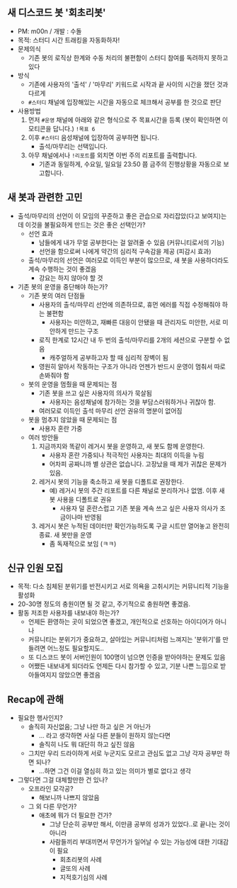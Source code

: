 ## 새 디스코드 봇 '회초리봇'

- PM: m00n / 개발 : 수돌
- 목적: 스터디 시간 트래킹을 자동화하자!
- 문제의식
	- 기존 봇의 로직상 한계와 수동 처리의 불편함이 스터디 참여를 독려하지 못하고 있다
- 방식
	- 기존에 사용자의 '출석' / '마무리' 키워드로 시작과 끝 사이의 시간을 쟀던 것과 다르게
	- `#스터디` 채널에 입장해있는 시간을 자동으로 체크해서 공부를 한 것으로 판단
- 사용방법
	1. 먼저 `#운영` 채널에 아래와 같은 형식으로 주 목표시간을 등록 (봇이 확인하면 이모티콘을 답니다.)
	   `!목표 6` 
	2.  이후 `#스터디` 음성채널에 입장하여 공부하면 됩니다.
		- 출석/마무리는 선택입니다.
	3. 아무 채널에서나 `!리포트`를 외치면 이번 주의 리포트를 출력합니다.
		- 기존과 동일하게, 수요일, 일요일 23:50 쯤 금주의 진행상황을 자동으로 보고합니다.

## 새 봇과 관련한 고민

- 출석/마무리의 선언이 이 모임의 꾸준하고 좋은 관습으로 자리잡았(다고 보여지)는데 이것을 불필요하게 만드는 것은 좋은 선택인가?
	- 선언 효과
		- 남들에게 내가 무얼 공부한다는 걸 알려줄 수 있음 (커뮤니티로서의 기능)
		- 선언을 함으로써 나에게 약간의 심리적 구속감을 제공 (피감시 효과)
	- 출석/마무리의 선언은 여러모로 이득인 부분이 많으므로, 새 봇을 사용하더라도 계속 수행하는 것이 좋겠음
		- 강요는 하지 않아야 할 것
- 기존 봇의 운영을 중단해야 하는가?
	- 기존 봇의 여러 단점들
		- 사용자의 출석/마무리 선언에 의존하므로, 휴먼 에러를 직접 수정해줘야 하는  불편함
			- 사용자는 미안하고, 재빠른 대응이 안됐을 때 관리자도 미안한, 서로 미안하게 만드는 구조
		- 로직 한계로 12시간 내 두 번의 출석/마무리를 2개의 세션으로 구분할 수 없음 
			- 캐주얼하게 공부하고자 할 때 심리적 장벽이 됨
		- 영원히 알아서 작동하는 구조가 아니라 언젠가 반드시 운영이 멈춰서 따로 손봐줘야 함
	- 봇의 운영을 멈췄을 때 문제되는 점
		- 기존 봇을 쓰고 싶은 사용자의 의사가 묵살됨
			- 사용자는 음성채널에 참가하는 것을 부담스러워하거나 귀찮아 함.
		- 여러모로 이득인 출석 마무리 선언 권유의 명분이 없어짐
	- 봇을 멈추지 않았을 때 문제되는 점
		- 사용자 혼란 가중
	- 여러 방안들
		1. 지금까지와 똑같이 레거시 봇을 운영하고, 새 봇도 함께 운영한다.
			- 사용자 혼란 가중되나 적극적인 사용자는 최대의 이득을 누림
			- 어차피 공짜니까 별 상관은 없습니다. 고장났을 때 제가 귀찮은 문제가 있음.
		2. 레거시 봇의 기능을 축소하고 새 봇을 디폴트로 권장한다.
			- 예) 레거시 봇의 주간 리포트를 다른 채널로 분리하거나 없앰. 이후 새 봇 사용을 디폴트로 권유
				- 사용자 덜 혼란스럽고 기존 봇을 계속 쓰고 싶은 사용자 의사가 조금이나마 반영됨
		3. 레거시 봇은 누적된 데이터만 확인가능하도록 구글 시트만 열어놓고 완전히 종료. 새 봇만을 운영
			- 좀 독재적으로 보임 (ㅋㅋ)
## 신규 인원 모집

- 목적: 다소 침체된 분위기를 반전시키고 서로 의욕을 고취시키는 커뮤니티적 기능을 활성화
- 20-30명 정도의 충원이면 될 것 같고, 주기적으로 충원하면 좋겠음.
- 활동 저조한 사용자를 내보내야 하는가?
	- 언제든 환영하는 곳이 되었으면 좋겠고, 개인적으로 선호하는 아이디어가 아니나
	- 커뮤니티는 분위기가 중요하고, 살아있는 커뮤니티처럼 느껴지는 '분위기'를 만들려면 어느정도 필요할지도..
	- 또 디스코드 봇이 서버인원이 100명이 넘으면 인증을 받아야하는 문제도 있음
	- 어쨌든 내보내게 되더라도 언제든 다시 참가할 수 있고, 기분 나쁜 느낌으로 받아들여지지 않았으면 좋겠음

## Recap에 관해

- 필요한 행사인지?
	- 솔직히 자신없음; 그냥 나만 하고 싶은 거 아닌가
		- ... 라고 생각하면 사실 다른 분들이 원하지 않는다면 
		- 솔직히 나도 뭐 대단히 하고 싶진 않음
	- 그치만 우리 드라이하게 서로 누군지도 모르고 관심도 없고 그냥 각자 공부만 하면 되나? 
		- ...하면 그건 이걸 열심히 하고 있는 의미가 별로 없다고 생각
- 그렇다면 그걸 대체할만한 건 있나?
	- 오프라인 모각공?
		- 해보니까 나쁘지 않았음
	- 그 외 다른 무언가?
		- 애초에 뭐가 더 필요한 건가?
			- 그냥 단순히 공부만 해서, 이만큼 공부의 성과가 있었다..로 끝나는 것이 아니라
			- 사람들끼리 부대끼면서 무언가가 일어날 수 있는 가능성에 대한 기대감이 필요
				- 회초리봇의 사례
				- 글또의 사례
				- 지적호기심의 사례
